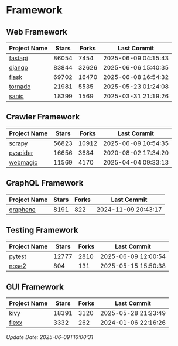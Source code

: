 # Framework

## Web Framework
| Project Name | Stars | Forks | Last Commit |
| ------------ | ----- | ----- | ----------- |
| [fastapi](https://github.com/fastapi/fastapi) | 86054 | 7454 | 2025-06-09 04:15:43 |
| [django](https://github.com/django/django) | 83844 | 32626 | 2025-06-06 15:40:35 |
| [flask](https://github.com/pallets/flask) | 69702 | 16470 | 2025-06-08 16:54:32 |
| [tornado](https://github.com/tornadoweb/tornado) | 21981 | 5535 | 2025-05-23 01:24:08 |
| [sanic](https://github.com/sanic-org/sanic) | 18399 | 1569 | 2025-03-31 21:19:26 |

## Crawler Framework
| Project Name | Stars | Forks | Last Commit |
| ------------ | ----- | ----- | ----------- |
| [scrapy](https://github.com/scrapy/scrapy) | 56823 | 10912 | 2025-06-09 10:54:35 |
| [pyspider](https://github.com/binux/pyspider) | 16656 | 3684 | 2020-08-02 17:34:20 |
| [webmagic](https://github.com/code4craft/webmagic) | 11569 | 4170 | 2025-04-04 09:33:13 |

## GraphQL Framework
| Project Name | Stars | Forks | Last Commit |
| ------------ | ----- | ----- | ----------- |
| [graphene](https://github.com/graphql-python/graphene) | 8191 | 822 | 2024-11-09 20:43:17 |

## Testing Framework
| Project Name | Stars | Forks | Last Commit |
| ------------ | ----- | ----- | ----------- |
| [pytest](https://github.com/pytest-dev/pytest) | 12777 | 2810 | 2025-06-09 12:00:54 |
| [nose2](https://github.com/nose-devs/nose2) | 804 | 131 | 2025-05-15 15:50:38 |

## GUI Framework
| Project Name | Stars | Forks | Last Commit |
| ------------ | ----- | ----- | ----------- |
| [kivy](https://github.com/kivy/kivy) | 18391 | 3120 | 2025-05-28 21:23:49 |
| [flexx](https://github.com/flexxui/flexx) | 3332 | 262 | 2024-01-06 22:16:26 |

*Update Date: 2025-06-09T16:00:31*